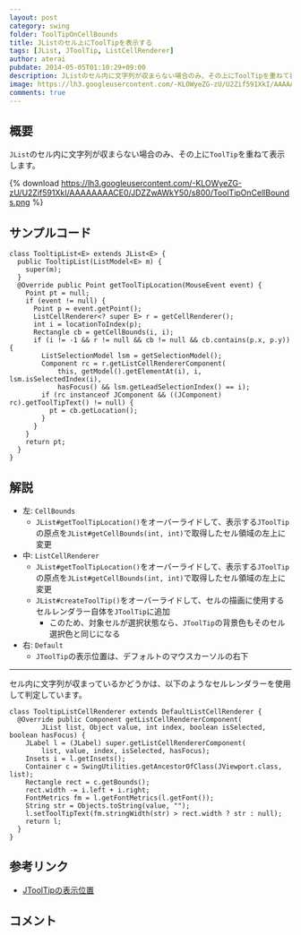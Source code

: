 ```yaml
---
layout: post
category: swing
folder: ToolTipOnCellBounds
title: JListのセル上にToolTipを表示する
tags: [JList, JToolTip, ListCellRenderer]
author: aterai
pubdate: 2014-05-05T01:10:29+09:00
description: JListのセル内に文字列が収まらない場合のみ、その上にToolTipを重ねて表示します。
image: https://lh3.googleusercontent.com/-KLOWyeZG-zU/U2Zif591XkI/AAAAAAAACE0/JDZZwAWkY50/s800/ToolTipOnCellBounds.png
comments: true
---
```

## 概要
`JList`のセル内に文字列が収まらない場合のみ、その上に`ToolTip`を重ねて表示します。

{% download https://lh3.googleusercontent.com/-KLOWyeZG-zU/U2Zif591XkI/AAAAAAAACE0/JDZZwAWkY50/s800/ToolTipOnCellBounds.png %}

## サンプルコード
<pre class="prettyprint"><code>class TooltipList&lt;E&gt; extends JList&lt;E&gt; {
  public TooltipList(ListModel&lt;E&gt; m) {
    super(m);
  }
  @Override public Point getToolTipLocation(MouseEvent event) {
    Point pt = null;
    if (event != null) {
      Point p = event.getPoint();
      ListCellRenderer&lt;? super E&gt; r = getCellRenderer();
      int i = locationToIndex(p);
      Rectangle cb = getCellBounds(i, i);
      if (i != -1 &amp;&amp; r != null &amp;&amp; cb != null &amp;&amp; cb.contains(p.x, p.y)) {
        ListSelectionModel lsm = getSelectionModel();
        Component rc = r.getListCellRendererComponent(
            this, getModel().getElementAt(i), i, lsm.isSelectedIndex(i),
            hasFocus() &amp;&amp; lsm.getLeadSelectionIndex() == i);
        if (rc instanceof JComponent &amp;&amp; ((JComponent) rc).getToolTipText() != null) {
          pt = cb.getLocation();
        }
      }
    }
    return pt;
  }
}
</code></pre>

## 解説
- 左: `CellBounds`
    - `JList#getToolTipLocation()`をオーバーライドして、表示する`JToolTip`の原点を`JList#getCellBounds(int, int)`で取得したセル領域の左上に変更
- 中: `ListCellRenderer`
    - `JList#getToolTipLocation()`をオーバーライドして、表示する`JToolTip`の原点を`JList#getCellBounds(int, int)`で取得したセル領域の左上に変更
    - `JList#createToolTip()`をオーバーライドして、セルの描画に使用するセルレンダラー自体を`JToolTip`に追加
        - このため、対象セルが選択状態なら、`JToolTip`の背景色もそのセル選択色と同じになる
- 右: `Default`
    - `JToolTip`の表示位置は、デフォルトのマウスカーソルの右下

<!-- dummy comment line for breaking list -->

- - - -
セル内に文字列が収まっているかどうかは、以下のようなセルレンダラーを使用して判定しています。

<pre class="prettyprint"><code>class TooltipListCellRenderer extends DefaultListCellRenderer {
  @Override public Component getListCellRendererComponent(
        JList list, Object value, int index, boolean isSelected, boolean hasFocus) {
    JLabel l = (JLabel) super.getListCellRendererComponent(
        list, value, index, isSelected, hasFocus);
    Insets i = l.getInsets();
    Container c = SwingUtilities.getAncestorOfClass(JViewport.class, list);
    Rectangle rect = c.getBounds();
    rect.width -= i.left + i.right;
    FontMetrics fm = l.getFontMetrics(l.getFont());
    String str = Objects.toString(value, "");
    l.setToolTipText(fm.stringWidth(str) &gt; rect.width ? str : null);
    return l;
  }
}
</code></pre>

## 参考リンク
- [JToolTipの表示位置](http://ateraimemo.com/Swing/ToolTipLocation.html)

<!-- dummy comment line for breaking list -->

## コメント
